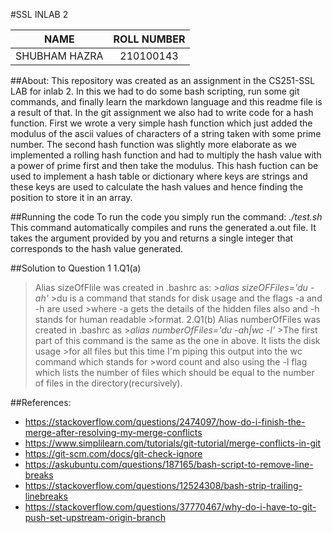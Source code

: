 #SSL INLAB 2

|NAME         | ROLL NUMBER |
|:-----------:|:-----------:|
|SHUBHAM HAZRA|210100143    |

##About:
This repository was created as an assignment in the CS251-SSL LAB for inlab 2. In this we had to do some bash scripting, run some git commands, and finally
learn the markdown language and this readme file is a result of that. In the git assignment we also had to write code for a hash function. 
First we wrote a very simple hash function which just added the modulus of the ascii values of characters of a string taken with some prime number.
The second hash function was slightly more elaborate as we implemented a rolling hash function and had to multiply the hash value with a power of prime first and then take the modulus.
This hash fuction can be used to implement a hash table or dictionary where keys are strings and these keys are used to calculate the hash values and hence 
finding the position to store it in an array.

##Running the code
To run the code you simply run the command:
  *./test.sh <string argument>*
 This command automatically compiles and runs the generated a.out file. It takes the argument provided by you and returns a single integer that
 corresponds to the hash value generated.

##Solution to Question 1
1.Q1(a)
>Alias sizeOfFlile was created in .bashrc as:
	>*alias sizeOFFiles='du -ah'*
	>du is a command that stands for disk usage and the flags -a and -h are used
	>where -a gets the details of the hidden files also and -h stands for human readable
	>format.
2.Q1(b)
>Alias numberOfFiles was created in .bashrc as
	>*alias numberOfFiles='du -ah|wc -l'*
	>The first part of this command is the same as the one in above. It lists the disk usage
	>for all files but this time I'm piping this output into the wc command which stands for
	>word count and also using the -l flag which lists the number of files which should be 	 equal to the number of files in the directory(recursively).

##References:
- https://stackoverflow.com/questions/2474097/how-do-i-finish-the-merge-after-resolving-my-merge-conflicts
- https://www.simplilearn.com/tutorials/git-tutorial/merge-conflicts-in-git
- https://git-scm.com/docs/git-check-ignore
- https://askubuntu.com/questions/187165/bash-script-to-remove-line-breaks
- https://stackoverflow.com/questions/12524308/bash-strip-trailing-linebreaks
- https://stackoverflow.com/questions/37770467/why-do-i-have-to-git-push-set-upstream-origin-branch
